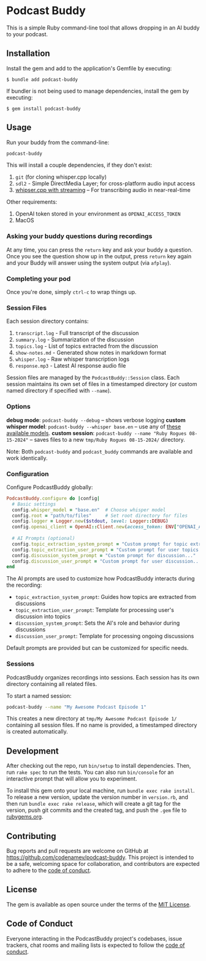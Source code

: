 # Podcast Buddy

This is a simple Ruby command-line tool that allows dropping in an AI buddy to
your podcast.

## Installation

Install the gem and add to the application's Gemfile by executing:

    $ bundle add podcast-buddy

If bundler is not being used to manage dependencies, install the gem by executing:

    $ gem install podcast-buddy

## Usage

Run your buddy from the command-line:

```bash
podcast-buddy
```

This will install a couple dependencies, if they don't exist:

1. `git` (for cloning whisper.cpp locally)
2. `sdl2` - Simple DirectMedia Layer; for cross-platform audio input access
3. [whipser.cpp with streaming](https://github.com/ggerganov/whisper.cpp/tree/master/examples/stream) – For transcribing audio in near-real-time

Other requirements:

1. OpenAI token stored in your environment as `OPENAI_ACCESS_TOKEN`
2. MacOS

### Asking your buddy questions during recordings

At any time, you can press the `return` key and ask your buddy a question.
Once you see the question show up in the output, press `return` key again and
your Buddy will answer using the system output (via `afplay`).

### Completing your pod

Once you're done, simply `ctrl-c` to wrap things up.

### Session Files

Each session directory contains:

1. `transcript.log` - Full transcript of the discussion
2. `summary.log` - Summarization of the discussion
3. `topics.log` - List of topics extracted from the discussion
4. `show-notes.md` - Generated show notes in markdown format
5. `whisper.log` - Raw whisper transcription logs
6. `response.mp3` - Latest AI response audio file

Session files are managed by the `PodcastBuddy::Session` class. Each session maintains its own set of files in a timestamped directory (or custom named directory if specified with `--name`).

### Options

**debug mode**: `podcast-buddy --debug` – shows verbose logging
**custom whisper model**: `podcast-buddy --whisper base.en` – use any of [these available models](https://github.com/ggerganov/whisper.cpp/blob/master/models/download-ggml-model.sh#L28-L49).
**custom session**: `podcast-buddy --name "Ruby Rogues 08-15-2024"` – saves files to a new `tmp/Ruby Rogues 08-15-2024/` directory.

Note: Both `podcast-buddy` and `podcast_buddy` commands are available and work identically.

### Configuration

Configure PodcastBuddy globally:

```ruby
PodcastBuddy.configure do |config|
  # Basic settings
  config.whisper_model = "base.en"  # Choose whisper model
  config.root = "path/to/files"     # Set root directory for files
  config.logger = Logger.new($stdout, level: Logger::DEBUG)
  config.openai_client = OpenAI::Client.new(access_token: ENV["OPENAI_ACCESS_TOKEN"]) # Optional: custom OpenAI client
  
  # AI Prompts (optional)
  config.topic_extraction_system_prompt = "Custom prompt for topic extraction..."
  config.topic_extraction_user_prompt = "Custom prompt for user topics..."
  config.discussion_system_prompt = "Custom prompt for discussion..."
  config.discussion_user_prompt = "Custom prompt for user discussion..."
end
```

The AI prompts are used to customize how PodcastBuddy interacts during the recording:

- `topic_extraction_system_prompt`: Guides how topics are extracted from discussions
- `topic_extraction_user_prompt`: Template for processing user's discussion into topics
- `discussion_system_prompt`: Sets the AI's role and behavior during discussions
- `discussion_user_prompt`: Template for processing ongoing discussions

Default prompts are provided but can be customized for specific needs.

### Sessions

PodcastBuddy organizes recordings into sessions. Each session has its own directory containing all related files.

To start a named session:

```bash
podcast-buddy --name "My Awesome Podcast Episode 1"
```

This creates a new directory at `tmp/My Awesome Podcast Episode 1/` containing all session files. If no name is provided, a timestamped directory is created automatically.

## Development

After checking out the repo, run `bin/setup` to install dependencies. Then, run `rake spec` to run the tests. You can also run `bin/console` for an interactive prompt that will allow you to experiment.

To install this gem onto your local machine, run `bundle exec rake install`. To release a new version, update the version number in `version.rb`, and then run `bundle exec rake release`, which will create a git tag for the version, push git commits and the created tag, and push the `.gem` file to [rubygems.org](https://rubygems.org).

## Contributing

Bug reports and pull requests are welcome on GitHub at https://github.com/codenamev/podcast-buddy. This project is intended to be a safe, welcoming space for collaboration, and contributors are expected to adhere to the [code of conduct](https://github.com/codenamev/podcast-buddy/blob/main/CODE_OF_CONDUCT.md).

## License

The gem is available as open source under the terms of the [MIT License](https://opensource.org/licenses/MIT).

## Code of Conduct

Everyone interacting in the PodcastBuddy project's codebases, issue trackers, chat rooms and mailing lists is expected to follow the [code of conduct](https://github.com/codenamev/podcast-buddy/blob/main/CODE_OF_CONDUCT.md).
